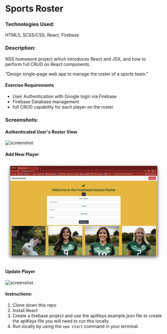 # Sports Roster

### Technologies Used:
HTML5, SCSS/CSS, React, Firebase

### Description:
NSS homework project which introduces React and JSX, and how to perform full CRUD on React components.

“Design single-page web app to manage the roster of a sports team.”

#### Exercise Requirements
- User Authentication with Google login via Firebase
- Firebase Database management
- full CRUD capability for each player on the roster

### Screenshots:
#### Authenticated User's Roster View
![screenshot](screenshots/SportsRoster-MainviewOnAuth.png)

#### Add New Player
![screenshot](screenshots/SportsRoster-AddPlayer.png)

#### Update Player
![screenshot](screenshots/SportsRoster-UpdatePlayer.png)

#### Instructions:
1. Clone down this repo
2. Install React
3. Create a firebase project and use the apiKeys.example.json file to create the apiKeys file you will need to run this locally
4. Run locally by using the `npm start` command in your terminal.
